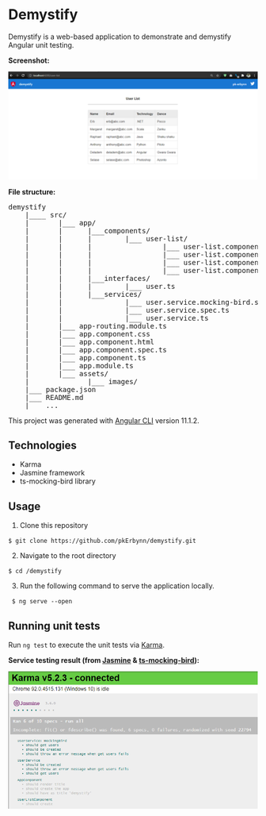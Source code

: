 # Demystify

Demystify is a web-based application to demonstrate and demystify Angular unit testing.

**Screenshot:**

<img src="src/assets/images/demystify.PNG">

**File structure:**

<pre>
demystify
    |____ src/
    |       |___ app/
    |       |      |___components/
    |       |      |        |___ user-list/
    |       |      |                 |___ user-list.component.css
    |       |      |                 |___ user-list.component.html
    |       |      |                 |___ user-list.component.spec.ts
    |       |      |                 |___ user-list.component.ts
    |       |      |___interfaces/
    |       |      |        |___ user.ts
    |       |      |___services/
    |       |               |___ user.service.mocking-bird.spec.ts
    |       |               |___ user.service.spec.ts
    |       |               |___ user.service.ts
    |       |___ app-routing.module.ts
    |       |___ app.component.css
    |       |___ app.component.html
    |       |___ app.component.spec.ts
    |       |___ app.component.ts
    |       |___ app.module.ts
    |       |___ assets/
    |              |___ images/
    |___ package.json
    |___ README.md
    |___ ...
</pre>

This project was generated with [Angular CLI](https://github.com/angular/angular-cli) version 11.1.2.

## Technologies

* Karma
* Jasmine framework
* ts-mocking-bird library

## Usage

1. Clone this repository

```shell
$ git clone https://github.com/pkErbynn/demystify.git
```

2. Navigate to the root directory

```shell
$ cd /demystify
```

3. Run the following command to serve the application locally.

```shell
 $ ng serve --open
```

## Running unit tests

Run `ng test` to execute the unit tests via [Karma](https://karma-runner.github.io).

**Service testing result (from [Jasmine](https://jasmine.github.io/pages/docs_home.html) & [ts-mocking-bird](http://opensource.morganstanley.com/ts-mocking-bird/)):**

<img src="src/assets/images/service testing result.PNG">
